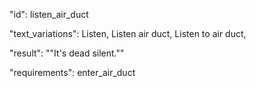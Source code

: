 "id": listen_air_duct

"text_variations":
Listen, Listen air duct, Listen to air duct,

"result":
""It's dead silent.""

"requirements": enter_air_duct